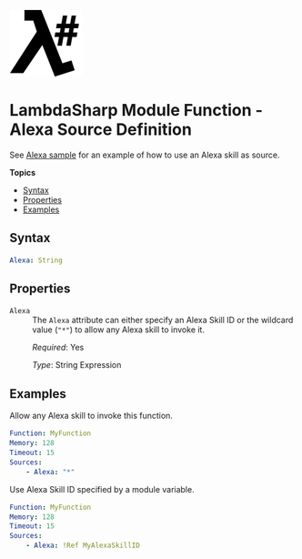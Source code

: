 ![λ#](LambdaSharp_v2_small.png)

# LambdaSharp Module Function - Alexa Source Definition

See [Alexa sample](../Samples/AlexaSample/) for an example of how to use an Alexa skill as source.

__Topics__
* [Syntax](#syntax)
* [Properties](#properties)
* [Examples](#examples)

## Syntax

```yaml
Alexa: String
```

## Properties

<dl>
<dt><code>Alexa</code></dt>
<dd>
The <code>Alexa</code> attribute can either specify an Alexa Skill ID or the wildcard value (<code>"*"</code>) to allow any Alexa skill to invoke it.

<i>Required</i>: Yes

<i>Type</i>: String Expression
</dd>
</dl>

## Examples

Allow any Alexa skill to invoke this function.

```yaml
Function: MyFunction
Memory: 128
Timeout: 15
Sources:
    - Alexa: "*"
```

Use Alexa Skill ID specified by a module variable.
```yaml
Function: MyFunction
Memory: 128
Timeout: 15
Sources:
    - Alexa: !Ref MyAlexaSkillID
```
